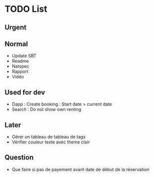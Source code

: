 # TODO List

## Urgent

## Normal

* Update SBT
* Readme
* Natspec
* Rapport
* Vidéo

## Used for dev

* Dapp : Create booking : Start date > current date
* Search : Do not show own renting

## Later

* Gérer un tableau de tableau de tags
* Vérifier couleur texte avec theme clair

## Question

* Que faire si pas de payement avant date de début de la réservation
